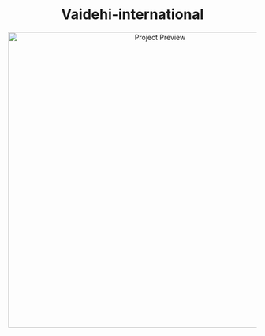 <h1 align="center">Vaidehi-international</h1>

<p align="center">
  <img src="./assets/screencapture-vaidehiinternational-2025-07-27-13_57_16.png" alt="Project Preview" width="600"/>
</p>
